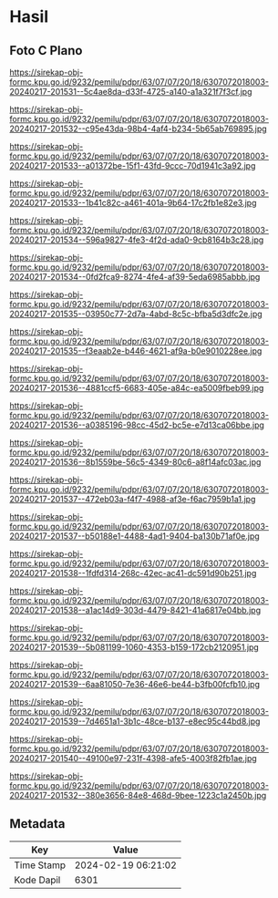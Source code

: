 # Hasil

## Foto C Plano

https://sirekap-obj-formc.kpu.go.id/9232/pemilu/pdpr/63/07/07/20/18/6307072018003-20240217-201531--5c4ae8da-d33f-4725-a140-a1a321f7f3cf.jpg

https://sirekap-obj-formc.kpu.go.id/9232/pemilu/pdpr/63/07/07/20/18/6307072018003-20240217-201532--c95e43da-98b4-4af4-b234-5b65ab769895.jpg

https://sirekap-obj-formc.kpu.go.id/9232/pemilu/pdpr/63/07/07/20/18/6307072018003-20240217-201533--a01372be-15f1-43fd-9ccc-70d1941c3a92.jpg

https://sirekap-obj-formc.kpu.go.id/9232/pemilu/pdpr/63/07/07/20/18/6307072018003-20240217-201533--1b41c82c-a461-401a-9b64-17c2fb1e82e3.jpg

https://sirekap-obj-formc.kpu.go.id/9232/pemilu/pdpr/63/07/07/20/18/6307072018003-20240217-201534--596a9827-4fe3-4f2d-ada0-9cb8164b3c28.jpg

https://sirekap-obj-formc.kpu.go.id/9232/pemilu/pdpr/63/07/07/20/18/6307072018003-20240217-201534--0fd2fca9-8274-4fe4-af39-5eda6985abbb.jpg

https://sirekap-obj-formc.kpu.go.id/9232/pemilu/pdpr/63/07/07/20/18/6307072018003-20240217-201535--03950c77-2d7a-4abd-8c5c-bfba5d3dfc2e.jpg

https://sirekap-obj-formc.kpu.go.id/9232/pemilu/pdpr/63/07/07/20/18/6307072018003-20240217-201535--f3eaab2e-b446-4621-af9a-b0e9010228ee.jpg

https://sirekap-obj-formc.kpu.go.id/9232/pemilu/pdpr/63/07/07/20/18/6307072018003-20240217-201536--4881ccf5-6683-405e-a84c-ea5009fbeb99.jpg

https://sirekap-obj-formc.kpu.go.id/9232/pemilu/pdpr/63/07/07/20/18/6307072018003-20240217-201536--a0385196-98cc-45d2-bc5e-e7d13ca06bbe.jpg

https://sirekap-obj-formc.kpu.go.id/9232/pemilu/pdpr/63/07/07/20/18/6307072018003-20240217-201536--8b1559be-56c5-4349-80c6-a8f14afc03ac.jpg

https://sirekap-obj-formc.kpu.go.id/9232/pemilu/pdpr/63/07/07/20/18/6307072018003-20240217-201537--472eb03a-f4f7-4988-af3e-f6ac7959b1a1.jpg

https://sirekap-obj-formc.kpu.go.id/9232/pemilu/pdpr/63/07/07/20/18/6307072018003-20240217-201537--b50188e1-4488-4ad1-9404-ba130b71af0e.jpg

https://sirekap-obj-formc.kpu.go.id/9232/pemilu/pdpr/63/07/07/20/18/6307072018003-20240217-201538--1fdfd314-268c-42ec-ac41-dc591d90b251.jpg

https://sirekap-obj-formc.kpu.go.id/9232/pemilu/pdpr/63/07/07/20/18/6307072018003-20240217-201538--a1ac14d9-303d-4479-8421-41a6817e04bb.jpg

https://sirekap-obj-formc.kpu.go.id/9232/pemilu/pdpr/63/07/07/20/18/6307072018003-20240217-201539--5b081199-1060-4353-b159-172cb2120951.jpg

https://sirekap-obj-formc.kpu.go.id/9232/pemilu/pdpr/63/07/07/20/18/6307072018003-20240217-201539--6aa81050-7e36-46e6-be44-b3fb00fcfb10.jpg

https://sirekap-obj-formc.kpu.go.id/9232/pemilu/pdpr/63/07/07/20/18/6307072018003-20240217-201539--7d4651a1-3b1c-48ce-b137-e8ec95c44bd8.jpg

https://sirekap-obj-formc.kpu.go.id/9232/pemilu/pdpr/63/07/07/20/18/6307072018003-20240217-201540--49100e97-231f-4398-afe5-4003f82fb1ae.jpg

https://sirekap-obj-formc.kpu.go.id/9232/pemilu/pdpr/63/07/07/20/18/6307072018003-20240217-201532--380e3656-84e8-468d-9bee-1223c1a2450b.jpg


## Metadata

| Key        | Value               |
| ---------- | ------------------- |
| Time Stamp | 2024-02-19 06:21:02 |
| Kode Dapil | 6301                |



